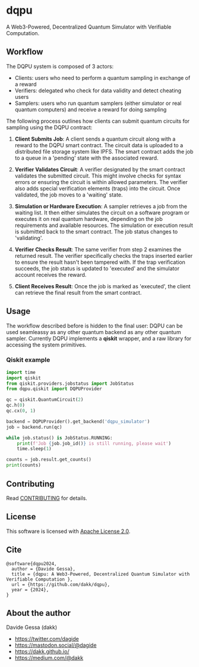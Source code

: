 # dqpu

A Web3-Powered, Decentralized Quantum Simulator with Verifiable Computation. 


## Workflow

The DQPU system is composed of 3 actors:

- Clients: users who need to perform a quantum sampling in exchange of a reward
- Verifiers: delegated who check for data validity and detect cheating users
- Samplers: users who run quantum samplers (either simulator or real quantum computers) and receive
a reward for doing sampling

The following process outlines how clients can submit quantum circuits for sampling using the DQPU contract:

1. **Client Submits Job**: A client sends a quantum circuit along with a reward to the DQPU smart contract. The circuit data is uploaded to a distributed file storage system like IPFS. The smart contract adds the job to a queue in a 'pending' state with the associated reward.

2. **Verifier Validates Circuit**: A verifier designated by the smart contract validates the submitted circuit. This might involve checks for syntax errors or ensuring the circuit is within allowed parameters. The verifier also adds special verification elements (traps) into the circuit. Once validated, the job moves to a 'waiting' state.

3. **Simulation or Hardware Execution**: A sampler retrieves a job from the waiting list. It then either simulates the circuit on a software program or executes it on real quantum hardware, depending on the job requirements and available resources. The simulation or execution result is submitted back to the smart contract. The job status changes to 'validating'.

4. **Verifier Checks Result**: The same verifier from step 2 examines the returned result. The verifier specifically checks the traps inserted earlier to ensure the result hasn't been tampered with. If the trap verification succeeds, the job status is updated to 'executed' and the simulator account receives the reward.

5. **Client Receives Result**: Once the job is marked as 'executed', the client can retrieve the final result from the smart contract.


## Usage

The workflow described before is hidden to the final user: DQPU can be used seamleassy as any other quantum backend as any other quantum sampler. Currently DQPU implements a **qiskit** wrapper, and a raw library for accessing the system primitives.

### Qiskit example

```python
import time
import qiskit
from qiskit.providers.jobstatus import JobStatus 
from dqpu.qiskit import DQPUProvider

qc = qiskit.QuantumCircuit(2)
qc.h(0)
qc.cx(0, 1)

backend = DQPUProvider().get_backend('dqpu_simulator')
job = backend.run(qc)

while job.status() is JobStatus.RUNNING:
    print(f'Job {job.job_id()} is still running, please wait')
    time.sleep(1)

counts = job.result.get_counts()
print(counts)
```



## Contributing

Read [CONTRIBUTING](CONTRIBUTING.md) for details.

## License

This software is licensed with [Apache License 2.0](LICENSE).


## Cite

```
@software{dqpu2024,
  author = {Davide Gessa},
  title = {dqpu: A Web3-Powered, Decentralized Quantum Simulator with Verifiable Computation },
  url = {https://github.com/dakk/dqpu},
  year = {2024},
}
```

## About the author

Davide Gessa (dakk)
- https://twitter.com/dagide
- https://mastodon.social/@dagide 
- https://dakk.github.io/
- https://medium.com/@dakk